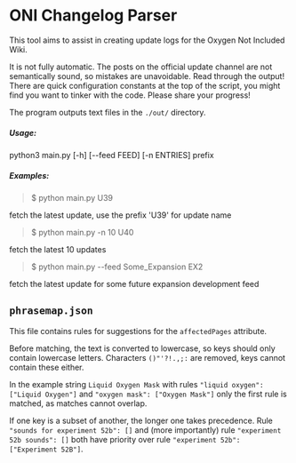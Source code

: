 # ONI Changelog Parser

This tool aims to assist in creating update logs for the Oxygen Not Included Wiki.

It is not fully automatic. The posts on the official update channel are not semantically sound, so mistakes are unavoidable. Read through the output! There are quick configuration constants at the top of the script, you might find you want to tinker with the code. Please share your progress!

The program outputs text files in the `./out/` directory.

##### Usage:

python3 main.py [-h] [--feed FEED] [-n ENTRIES] prefix

##### Examples:

> $ python main.py U39

fetch the latest update, use the prefix 'U39' for update name

> $ python main.py -n 10 U40

fetch the latest 10 updates

> $ python main.py --feed Some_Expansion EX2

fetch the latest update for some future expansion development feed



## `phrasemap.json`

This file contains rules for suggestions for the `affectedPages` attribute.

Before matching, the text is converted to lowercase, so keys should only contain lowercase letters. Characters `()"'?!.,;:` are removed, keys cannot contain these either.

In the example string `Liquid Oxygen Mask` with rules `"liquid oxygen": ["Liquid Oxygen"]` and `"oxygen mask": ["Oxygen Mask"]` only the first rule is matched, as matches cannot overlap.

If one key is a subset of another, the longer one takes precedence. Rule `"sounds for experiment 52b": []` and (more importantly) rule `"experiment 52b sounds": []` both have priority over rule `"experiment 52b": ["Experiment 52B"]`.
